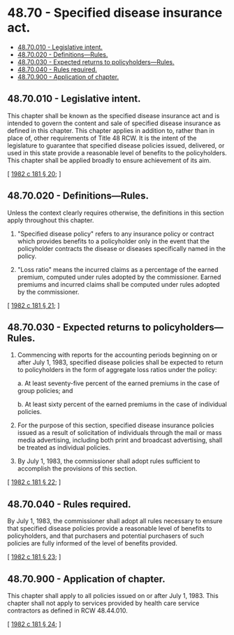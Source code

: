 # 48.70 - Specified disease insurance act.
* [48.70.010 - Legislative intent.](#4870010---legislative-intent)
* [48.70.020 - Definitions—Rules.](#4870020---definitionsrules)
* [48.70.030 - Expected returns to policyholders—Rules.](#4870030---expected-returns-to-policyholdersrules)
* [48.70.040 - Rules required.](#4870040---rules-required)
* [48.70.900 - Application of chapter.](#4870900---application-of-chapter)
## 48.70.010 - Legislative intent.
This chapter shall be known as the specified disease insurance act and is intended to govern the content and sale of specified disease insurance as defined in this chapter. This chapter applies in addition to, rather than in place of, other requirements of Title 48 RCW. It is the intent of the legislature to guarantee that specified disease policies issued, delivered, or used in this state provide a reasonable level of benefits to the policyholders. This chapter shall be applied broadly to ensure achievement of its aim.

\[ [1982 c 181 § 20](http://leg.wa.gov/CodeReviser/documents/sessionlaw/1982c181.pdf?cite=1982%20c%20181%20§%2020); \]

## 48.70.020 - Definitions—Rules.
Unless the context clearly requires otherwise, the definitions in this section apply throughout this chapter.

1. "Specified disease policy" refers to any insurance policy or contract which provides benefits to a policyholder only in the event that the policyholder contracts the disease or diseases specifically named in the policy.

2. "Loss ratio" means the incurred claims as a percentage of the earned premium, computed under rules adopted by the commissioner. Earned premiums and incurred claims shall be computed under rules adopted by the commissioner.

\[ [1982 c 181 § 21](http://leg.wa.gov/CodeReviser/documents/sessionlaw/1982c181.pdf?cite=1982%20c%20181%20§%2021); \]

## 48.70.030 - Expected returns to policyholders—Rules.
1. Commencing with reports for the accounting periods beginning on or after July 1, 1983, specified disease policies shall be expected to return to policyholders in the form of aggregate loss ratios under the policy:

   a. At least seventy-five percent of the earned premiums in the case of group policies; and

   b. At least sixty percent of the earned premiums in the case of individual policies.

2. For the purpose of this section, specified disease insurance policies issued as a result of solicitation of individuals through the mail or mass media advertising, including both print and broadcast advertising, shall be treated as individual policies.

3. By July 1, 1983, the commissioner shall adopt rules sufficient to accomplish the provisions of this section.

\[ [1982 c 181 § 22](http://leg.wa.gov/CodeReviser/documents/sessionlaw/1982c181.pdf?cite=1982%20c%20181%20§%2022); \]

## 48.70.040 - Rules required.
By July 1, 1983, the commissioner shall adopt all rules necessary to ensure that specified disease policies provide a reasonable level of benefits to policyholders, and that purchasers and potential purchasers of such policies are fully informed of the level of benefits provided.

\[ [1982 c 181 § 23](http://leg.wa.gov/CodeReviser/documents/sessionlaw/1982c181.pdf?cite=1982%20c%20181%20§%2023); \]

## 48.70.900 - Application of chapter.
This chapter shall apply to all policies issued on or after July 1, 1983. This chapter shall not apply to services provided by health care service contractors as defined in RCW 48.44.010.

\[ [1982 c 181 § 24](http://leg.wa.gov/CodeReviser/documents/sessionlaw/1982c181.pdf?cite=1982%20c%20181%20§%2024); \]

